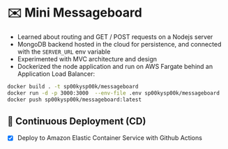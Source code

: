 # ✉️ Mini Messageboard

+ Learned about routing and GET / POST requests on a Nodejs server
+ MongoDB backend hosted in the cloud for persistence, and connected with the `SERVER_URL` env variable
+ Experimented with MVC architecture and design
+ Dockerized the node application and run on AWS Fargate behind an Application Load Balancer:

```sh
docker build . -t sp00kysp00k/messageboard
docker run -d -p 3000:3000  --env-file .env sp00kysp00k/messageboard
docker push sp00kysp00k/messageboard:latest
```

## 🚀 Continuous Deployment (CD)
- [x] Deploy to Amazon Elastic Container Service with Github Actions
